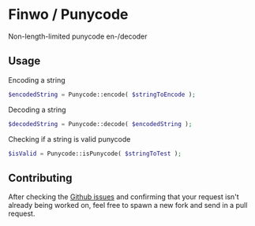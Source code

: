 Finwo / Punycode
================
Non-length-limited punycode en-/decoder

## Usage

Encoding a string

```php
$encodedString = Punycode::encode( $stringToEncode );
```

Decoding a string

```php
$decodedString = Punycode::decode( $encodedString );
```

Checking if a string is valid punycode

```php
$isValid = Punycode::isPunycode( $stringToTest );
```

## Contributing

After checking the [Github issues](https://github.com/finwo/php-punycode/issues) and confirming that your request isn't already being worked on, feel free to spawn a new fork and send in a pull request.
